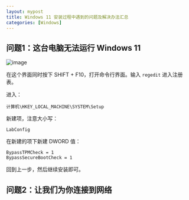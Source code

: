 ```yaml
---
layout: mypost
title: Windows 11 安装过程中遇到的问题及解决办法汇总
categories: [Windows]
---
```


## 问题1：这台电脑无法运行 Windows 11

![image](win11-1.png)

在这个界面同时按下 SHIFT + F10，打开命令行界面。输入 `regedit` 进入注册表。

进入：
```
计算机\HKEY_LOCAL_MACHINE\SYSTEM\Setup
```

新建项，注意大小写：
```
LabConfig
```

在新建的项下新建 DWORD 值：
```
BypassTPMCheck = 1
BypassSecureBootCheck = 1
```

回到上一步，然后继续安装即可。

## 问题2：让我们为你连接到网络

